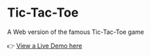 # Tic-Tac-Toe
A Web version of the famous Tic-Tac-Toe game

👉 [View a Live Demo here](https://giva16-tic-tac-toe.netlify.app/)
